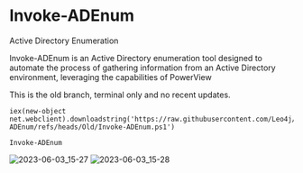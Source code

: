 # Invoke-ADEnum
Active Directory Enumeration

Invoke-ADEnum is an Active Directory enumeration tool designed to automate the process of gathering information from an Active Directory environment, leveraging the capabilities of PowerView

This is the old branch, terminal only and no recent updates.

```
iex(new-object net.webclient).downloadstring('https://raw.githubusercontent.com/Leo4j/Invoke-ADEnum/refs/heads/Old/Invoke-ADEnum.ps1')
```
```
Invoke-ADEnum
```

![2023-06-03_15-27](https://github.com/Leo4j/Invoke-ADEnum/assets/61951374/b1f72991-2177-4ff3-ae38-07b4ae43dd90)
![2023-06-03_15-28](https://github.com/Leo4j/Invoke-ADEnum/assets/61951374/ab4d4280-bffe-4d23-a327-65a616d8c967)
